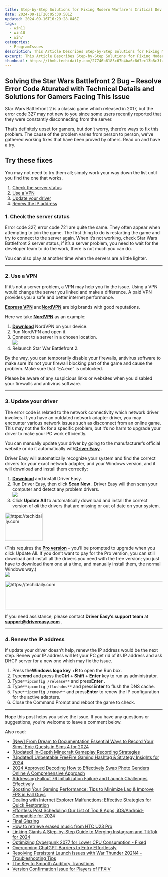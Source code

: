 ```yaml
---
title: Step-by-Step Solutions for Fixing Modern Warfare's Critical Dev Error 6034 Across Consoles
date: 2024-09-11T20:05:30.501Z
updated: 2024-09-16T16:29:28.846Z
tags:
  - win11
  - win10
  - win7
categories:
  - ProgramIssues
description: This Article Describes Step-by-Step Solutions for Fixing Modern Warfare's Critical Dev Error 6034 Across Consoles
excerpt: This Article Describes Step-by-Step Solutions for Fixing Modern Warfare's Critical Dev Error 6034 Across Consoles
thumbnail: https://thmb.techidaily.com/27746b6185c67b4ba6c8d7ec13b8c3fa4b801e4bbd0528bdfed36b2cacc46f01.jpg
---
```


## Solving the Star Wars Battlefront 2 Bug – Resolve Error Code Aturated with Technical Details and Solutions for Gamers Facing This Issue

Star Wars Battlefront 2 is a classic game which released in 2017, but the error code 327 may not new to you since some users recently reported that they were constantly disconnecting from the server.

 That’s definitely upset for gamers, but don’t worry, there’re ways to fix this problem. The cause of the problem varies from person to person, we’ve gathered working fixes that have been proved by others. Read on and have a try.

## Try these fixes

 You may not need to try them all; simply work your way down the list until you find the one that works.

1. [Check the server status](https://tools.techidaily.com/drivereasy/download/)
2. [Use a VPN](https://tools.techidaily.com/drivereasy/download/)
3. [Update your driver](https://tools.techidaily.com/drivereasy/download/)
4. [Renew the IP address](https://tools.techidaily.com/drivereasy/download/)

### 1\. Check the server status

 Error code 327, error code 721 are quite the same. They often appear when attempting to join the game. The first thing to do is restarting the game and try to connect to the server again. When it’s not working, check Star Wars Battlefront 2 server status, if it’s a server problem, you need to wait for the developer team to do the work, there is not much you can do.

You can also play at another time when the servers are a little lighter.

---

### 2\. Use a VPN

 If it’s not a server problem, a VPN may help you fix the issue. Using a VPN would change the server you linked and make a difference. A paid VPN provides you a safe and better internet performance.

[**Express VPN**](https://tools.techidaily.com/drivereasy/download/) and[**NordVPN**](https://tools.techidaily.com/drivereasy/download/) are big brands with good reputations.

 Here we take **[NordVPN](https://tools.techidaily.com/drivereasy/download/)**  as an example:

1. **[Download](https://tools.techidaily.com/drivereasy/download/)**  NordVPN on your device.
2. Run NordVPN and open it.
3. Connect to a server in a chosen location.  
![](https://images.drivereasy.com/wp-content/uploads/2019/08/nord.jpg)
4. Relaunch Star War Battlefront 2.

 By the way, you can temporarily disable your firewalls, antivirus software to make sure it’s not your firewall blocking part of the game and cause the problem. Make sure that “EA.exe” is unblocked.

 Please be aware of any suspicious links or websites when you disabled your firewalls and antivirus software.

---

### 3\. Update your driver

 The error code is related to the network connectivity which network driver involves. If you have an outdated network adapter driver, you may encounter various network issues such as disconnect from an online game. This may not the fix for a specific problem, but it’s no harm to upgrade your driver to make your PC work efficiently.

 You can manually update your driver by going to the manufacturer’s official website or do it automatically with[**Driver Easy**](https://tools.techidaily.com/drivereasy/download/) .

 Driver Easy will automatically recognize your system and find the correct drivers for your exact network adapter, and your Windows version, and it will download and install them correctly:

1. **[Download](https://tools.techidaily.com/drivereasy/download/)** [](https://tools.techidaily.com/drivereasy/download/) and install Driver Easy.
2. Run Driver Easy, then click **Scan Now** . Driver Easy will then scan your computer and detect any problem drivers.  
![](https://images.drivereasy.com/wp-content/uploads/2020/08/Scan-now.jpg)
3. Click **Update All** to automatically download and install the correct version of _all_ the drivers that are missing or out of date on your system.  

<!-- affiliate ads begin -->
<a href="https://aligracehair.sjv.io/c/5597632/2135407/19272" target="_top" id="2135407">
  <img src="//a.impactradius-go.com/display-ad/19272-2135407" border="0" alt="https://techidaily.com" width="120" height="90"/>
</a>
<img height="0" width="0" src="https://aligracehair.sjv.io/i/5597632/2135407/19272" style="position:absolute;visibility:hidden;" border="0" />
<!-- affiliate ads end -->

 (This requires the **[Pro version](https://tools.techidaily.com/drivereasy/download/)**  – you’ll be prompted to upgrade when you click Update All. If you don’t want to pay for the Pro version, you can still download and install all the drivers you need with the free version; you just have to download them one at a time, and manually install them, the normal Windows way.)  
![](https://images.drivereasy.com/wp-content/uploads/2020/10/DE-PRO-VEGA-KILLER-NETWORKING.jpg)

<!-- affiliate ads begin -->
<a href="https://appsumo.8odi.net/c/5597632/2137395/7443" target="_top" id="2137395">
  <img src="//a.impactradius-go.com/display-ad/7443-2137395" border="0" alt="https://techidaily.com" width="728" height="90"/>
</a>
<img height="0" width="0" src="https://appsumo.8odi.net/i/5597632/2137395/7443" style="position:absolute;visibility:hidden;" border="0" />
<!-- affiliate ads end -->

 If you need assistance, please contact **Driver Easy’s support team** at [**support@drivereasy.com**](https://tools.techidaily.com/drivereasy/download/) .

---

### 4\. Renew the IP address

 If update your driver doesn’t help, renew the IP address would be the next step. Renew your IP address will let your PC get rid of its IP address and ask DHCP server for a new one which may fix the issue.

1. Press the**Windows logo key** +**R** to open the Run box.
2. Type**cmd** and press the**Ctrl + Shift + Enter** key to run as administrator.
3. Type`**ipconfig /release**` and press**Enter** .
4. Type`**ipconfig /flushdns**` and press**Enter** to flush the DNS cache.
5. Type`**ipconfig /renew**` and press**Enter** to renew the IP configuration for the active adapters.
6. Close the Command Prompt and reboot the game to check.

---

 Hope this post helps you solve the issue. If you have any questions or suggestions, you’re welcome to leave a comment below.

<ins class="adsbygoogle"
     style="display:block"
     data-ad-format="autorelaxed"
     data-ad-client="ca-pub-7571918770474297"
     data-ad-slot="1223367746"></ins>

<ins class="adsbygoogle"
     style="display:block"
     data-ad-client="ca-pub-7571918770474297"
     data-ad-slot="8358498916"
     data-ad-format="auto"
     data-full-width-responsive="true"></ins>

<span class="atpl-alsoreadstyle">Also read:</span>
<div><ul>
<li><a href="https://remote-screen-capture.techidaily.com/new-from-dream-to-documentation-essential-ways-to-record-your-sims-epic-quests-in-sims-4-for-2024/"><u>[New] From Dream to Documentation Essential Ways to Record Your Sims' Epic Quests in Sims 4 for 2024</u></a></li>
<li><a href="https://video-capture.techidaily.com/updated-in-depth-minecraft-gameplay-recording-strategies/"><u>[Updated] In-Depth Minecraft Gameplay Recording Strategies</u></a></li>
<li><a href="https://youtube-tips.techidaily.com/ed-unbeatable-freefire-gaming-hashtag-and-strategy-insights-for-2024/"><u>[Updated] Unbeatable FreeFire Gaming Hashtag & Strategy Insights for 2024</u></a></li>
<li><a href="https://instagram-video-files.techidaily.com/2024-approved-decoding-how-to-effectively-swap-photo-genders-online-a-comprehensive-approach/"><u>2024 Approved Decoding How to Effectively Swap Photo Genders Online A Comprehensive Approach</u></a></li>
<li><a href="https://program-issues.techidaily.com/addressing-fallout-76-initialization-failure-and-launch-challenges-effectively/"><u>Addressing Fallout 76 Initialization Failure and Launch Challenges Effectively</u></a></li>
<li><a href="https://program-issues.techidaily.com/boosting-your-gaming-performance-tips-to-minimize-lag-and-improve-fps-in-fall-guys/"><u>Boosting Your Gaming Performance: Tips to Minimize Lag & Improve FPS in Fall Guys</u></a></li>
<li><a href="https://program-issues.techidaily.com/dealing-with-internet-explorer-malfunctions-effective-strategies-for-quick-restoration/"><u>Dealing with Internet Explorer Malfunctions: Effective Strategies for Quick Restoration</u></a></li>
<li><a href="https://instagram-video-files.techidaily.com/effortless-post-scheduling-our-list-of-top-8-apps-iosandroid-compatible-for-2024/"><u>Effortless Post Scheduling Our List of Top 8 Apps, iOS/Android-Compatible for 2024</u></a></li>
<li><a href="https://program-issues.techidaily.com/final-glazing/"><u>Final Glazing</u></a></li>
<li><a href="https://blog-min.techidaily.com/how-to-retrieve-erased-music-from-htc-u23-pro-by-fonelab-android-recover-music/"><u>How to retrieve erased music from HTC U23 Pro</u></a></li>
<li><a href="https://article-files.techidaily.com/linking-giants-a-step-by-step-guide-to-merging-instagram-and-tiktok-for-2024/"><u>Linking Giants A Step-by-Step Guide to Merging Instagram and TikTok for 2024</u></a></li>
<li><a href="https://program-issues.techidaily.com/1723008529620-optimizing-cyberpunk-2077-for-lower-cpu-consumption-fixed/"><u>Optimizing Cyberpunk 2077 for Lower CPU Consumption - Fixed</u></a></li>
<li><a href="https://tech-savvy.techidaily.com/overcoming-chatgpt-barriers-to-entry-effortlessly/"><u>Overcoming ChatGPT Barriers to Entry Effortlessly</u></a></li>
<li><a href="https://program-issues.techidaily.com/resolving-persistent-launch-issues-with-war-thunder-202n4-troubleshooting-tips/"><u>Resolving Persistent Launch Issues with War Thunder 202N4 - Troubleshooting Tips</u></a></li>
<li><a href="https://fox-glue.techidaily.com/the-key-to-smooth-auditory-transitions/"><u>The Key to Smooth Auditory Transitions</u></a></li>
<li><a href="https://program-issues.techidaily.com/version-confirmation-issue-for-players-of-ffxiv/"><u>Version Confirmation Issue for Players of FFXIV</u></a></li>
</ul></div>

